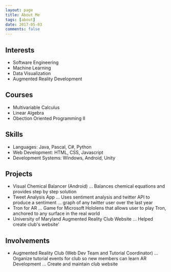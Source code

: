 ```yaml
---
layout: page
title: About Me
tags: [about]
date: 2017-05-03
comments: false
---
```

    
<center><b></b></center>

## Interests

* Software Engineering
* Machine Learning
* Data Visualization
* Augmented Reality Development

## Courses

* Multivariable Calculus
* Linear Algebra
* Obection Oriented Programming II

## Skills

* Languages: Java, Pascal, C#, Python
* Web Development: HTML, CSS, Javascript
* Development Systems: Windows, Android, Unity

## Projects

 * Visual Chemical Balancer (Android)
 ... Balances chemical equations and provides step by step solution
 * Tweet Analysis App
 ... Uses sentiment analysis and twitter API to produce a sentiment 
 ... graph of any twitter user over the last year
 * Tron for AR
 ... Game for Microsoft Hololens that allows user to play Tron, anchored to any surface in the real world
 * University of Maryland Augmented Reality Club Website
 ... Helped create club's website'

## Involvements

 * Augmented Reality Club (Web Dev Team and Tutorial Coordinator)
 ... Organize tutorial events for club so new members can learn AR Development
 ... Create and maintain club website


